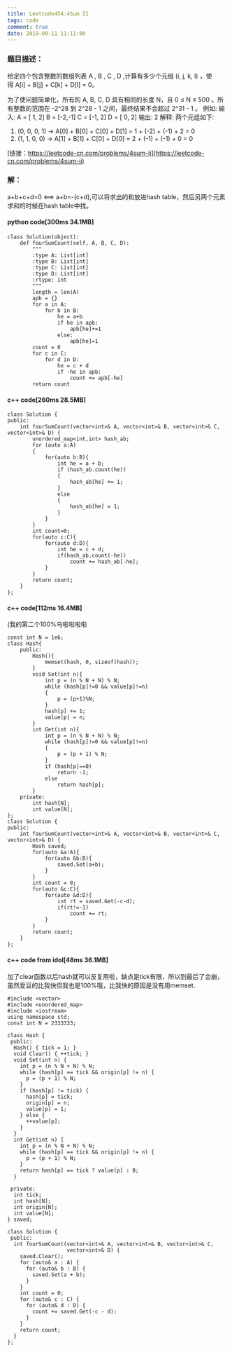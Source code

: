 ```yaml
---
title: Leetcode454:4Sum II
tags: code
comment: true
date: 2019-09-11 11:11:00
---
```

### 题目描述：
给定四个包含整数的数组列表 A , B , C , D ,计算有多少个元组 (i, j, k, l) ，使得 A[i] + B[j] + C[k] + D[l] = 0。

为了使问题简单化，所有的 A, B, C, D 具有相同的长度 N，且 0 ≤ N ≤ 500 。所有整数的范围在 -2^28 到 2^28 - 1 之间，最终结果不会超过 2^31 - 1 。
例如:
输入:
A = [ 1, 2]
B = [-2,-1]
C = [-1, 2]
D = [ 0, 2]
输出:
2
解释:
两个元组如下:
1. (0, 0, 0, 1) -> A[0] + B[0] + C[0] + D[1] = 1 + (-2) + (-1) + 2 = 0
2. (1, 1, 0, 0) -> A[1] + B[1] + C[0] + D[0] = 2 + (-1) + (-1) + 0 = 0

[链接：https://leetcode-cn.com/problems/4sum-ii](https://leetcode-cn.com/problems/4sum-ii)
### 解：
a+b+c+d=0 <==> a+b=-(c+d),可以将求出的和放进hash table，然后另两个元素求和的时候在hash table中找。
#### python code[300ms 34.1MB]
```
class Solution(object):
    def fourSumCount(self, A, B, C, D):
        """
        :type A: List[int]
        :type B: List[int]
        :type C: List[int]
        :type D: List[int]
        :rtype: int
        """
        length = len(A)
        apb = {}
        for a in A:
            for b in B:
                he = a+b
                if he in apb:
                    apb[he]+=1
                else:
                    apb[he]=1
        count = 0
        for c in C:
            for d in D:
                he = c + d
                if -he in apb:
                    count += apb[-he]
        return count
```
#### c++ code[260ms 28.5MB]
```
class Solution {
public:
    int fourSumCount(vector<int>& A, vector<int>& B, vector<int>& C, vector<int>& D) {
        unordered_map<int,int> hash_ab;
        for (auto a:A)
        {
            for(auto b:B){
                int he = a + b;
                if (hash_ab.count(he))
                {
                    hash_ab[he] += 1;
                }
                else
                {
                    hash_ab[he] = 1;
                }
            }
        }
        int count=0;
        for(auto c:C){
            for(auto d:D){
                int he = c + d;
                if(hash_ab.count(-he))
                    count += hash_ab[-he];
            }
        }
        return count;
    }
};
```
#### c++ code[112ms 16.4MB]
(我的第二个100%乌啦啦啦啦
```
const int N = 1e6;
class Hash{
    public:
        Hash(){
            memset(hash, 0, sizeof(hash));
        }
        void Set(int n){
            int p = (n % N + N) % N;
            while (hash[p]!=0 && value[p]!=n)
            {
                p = (p+1)%N;
            }
            hash[p] += 1;
            value[p] = n;
        }
        int Get(int n){
            int p = (n % N + N) % N;
            while (hash[p]!=0 && value[p]!=n)
            {
                p = (p + 1) % N;
            }
            if (hash[p]==0)
                return -1;
            else
                return hash[p];
        }
    private:
        int hash[N];
        int value[N];
};
class Solution {
public:
    int fourSumCount(vector<int>& A, vector<int>& B, vector<int>& C, vector<int>& D) {
        Hash saved;
        for(auto &a:A){
            for(auto &b:B){
                saved.Set(a+b);
            }
        }
        int count = 0;
        for(auto &c:C){
            for(auto &d:D){
                int rt = saved.Get(-c-d);
                if(rt!=-1)
                    count += rt;
            }
        }
        return count;
    }
};
```
#### c++ code from idol[48ms 36.1MB]
加了clear函数以后hash就可以反复用啦，缺点是tick有限，所以到最后了会崩，虽然爱豆的比我快但我也是100%哦，比我快的原因是没有用memset.
```
#include <vector>
#include <unordered_map>
#include <iostream>
using namespace std;
const int N = 2333333;

class Hash {
 public:
  Hash() { tick = 1; }
  void Clear() { ++tick; }
  void Set(int n) {
    int p = (n % N + N) % N;
    while (hash[p] == tick && origin[p] != n) {
      p = (p + 1) % N;
    }
    if (hash[p] != tick) {
      hash[p] = tick;
      origin[p] = n;
      value[p] = 1;
    } else {
      ++value[p];
    }
  }
  int Get(int n) {
    int p = (n % N + N) % N;
    while (hash[p] == tick && origin[p] != n) {
      p = (p + 1) % N;
    }
    return hash[p] == tick ? value[p] : 0;
  }

 private:
  int tick;
  int hash[N];
  int origin[N];
  int value[N];
} saved;

class Solution {
 public:
  int fourSumCount(vector<int>& A, vector<int>& B, vector<int>& C,
                   vector<int>& D) {
    saved.Clear();
    for (auto& a : A) {
      for (auto& b : B) {
        saved.Set(a + b);
      }
    }
    int count = 0;
    for (auto& c : C) {
      for (auto& d : D) {
        count += saved.Get(-c - d);
      }
    }
    return count;
  }
};
```
